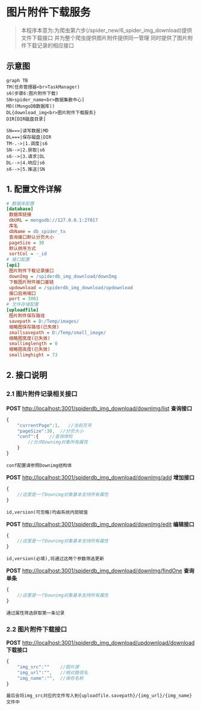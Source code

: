 # 图片附件下载服务

> 本程序本意为:为爬虫第六步(/spider_new/6_spider_img_download)提供文件下载接口
> 并为整个爬虫提供图片附件提供同一管理
> 同时提供了图片附件下载记录的相应接口

## 示意图

```mermaid
graph TB
TM(任务管理器<br>TaskManager)
s6(步骤6:图片附件下载)
SN>spider_name<br>数据集散中心]
MD((MongoDB数据库))
DL{download_img<br>图片附件下载服务}
DIR[DIR磁盘目录]

SN===|读写数据|MD
DL===|保存磁盘|DIR
TM-.->|1.调度|s6
SN-->|2.获取|s6
s6-->|3.请求|DL
DL-->|4.响应|s6
s6-->|5.推送|SN
```

## 1. 配置文件详解

```ini
# 数据库配置
[database]
 数据库链接
 dbURL = mongodb://127.0.0.1:27017
 库名
 dbName = db_spider_tx
 查询接口默认分页大小
 pageSize = 30
 默认排序方式
 sortCol = -_id
# 接口配置
[api]
 图片附件下载记录接口
 downImg = /spiderdb_img_download/downImg
 下载图片附件接口基链
 updownload = /spiderdb_img_download/updownload
 接口启用端口
 port = 3001
# 文件存储配置
[uploadfile]
 图片附件保存路径
 savepath = D:/Temp/images/
 缩略图保存路径(已失效)
 smallsavepath = D:/Temp/small_image/
 缩略图宽度(已失效)
 smallimglength = 0
 缩略图高度(已失效)
 smallimghight = 73
```

## 2. 接口说明

### 2.1 图片附件记录相关接口

**POST** <http://localhost:3001/spiderdb_img_download/downImg/list> **查询接口**

```javascript
{
    "currentPage":1,   //当前页号
    "pageSize":30,  //分页大小
    "conf":{    //查询体检
        //允许Downimg对象所有属性
    }
}
```

    conf配置请参照Downimg结构体

**POST** <http://localhost:3001/spiderdb_img_download/downImg/add> **增加接口**

```javascript
{
    //这里是一个Downimg对象基本支持所有属性
}
```

    id,version(可忽略)均由系统内部赋值

**POST** <http://localhost:3001/spiderdb_img_download/downImg/edit> **编辑接口**

```javascript
{
    //这里是一个Downimg对象基本支持所有属性
}
```

    id,version(必填),将通过这两个参数筛选更新

**POST** <http://localhost:3001/spiderdb_img_download/downImg/findOne> **查询单条**

```javascript
{
    //这里是一个Downimg对象基本支持所有属性
}
```

    通过属性筛选获取第一条记录

### 2.2 图片附件下载接口

**POST** <http://localhost:3001/spiderdb_img_download/updownload/download> **下载接口**

```javascript
{
    "img_src":""    //图片源
    "img_url":"",   //相对路径名
    "img_name":"",  //保存名称
}
```

    最后会将img_src对应的文件写入到{uploadfile.savepath}/{img_url}/{img_name}文件中